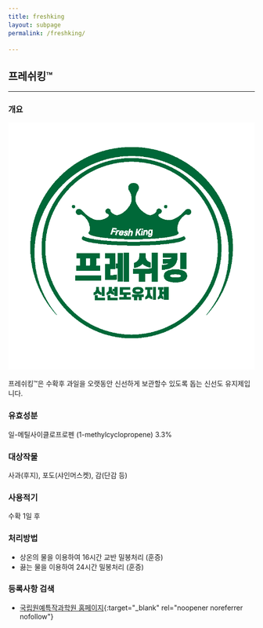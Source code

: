 ```yaml
---
title: freshking
layout: subpage
permalink: /freshking/

---
```



## 프레쉬킹&trade;

<hr />

### 개요

![test](/assets/img/freshking_logo.png)
<!--
<img scr="assets/img/freshking_logo.png" width="150" height="150"><br>
-->
프레쉬킹&trade;은 수확후 과일을 오랫동안 신선하게 보관할수 있도록 돕는 신선도 유지제입니다.

### 유효성분

일-메틸사이클로프로펜 (1-methylcyclopropene) 3.3%

### 대상작물

사과(후지), 포도(샤인머스켓), 감(단감 등)

### 사용적기

수확 1일 후

### 처리방법

- 상온의 물을 이용하여 16시간 교반 밀봉처리 (훈증)
- 끓는 물을 이용하여 24시간 밀봉처리 (훈증)

###  등록사항 검색

- [국립원예특작과학원 홈페이지](https://www.nihhs.go.kr/usr/farmer/selectPesticideList.do?pestiBrandName=%22%ED%94%84%EB%A0%88%EC%89%AC%ED%82%B9%22 "국립원예특작과학원 홈페이지"){:target="_blank" rel="noopener noreferrer nofollow"}
